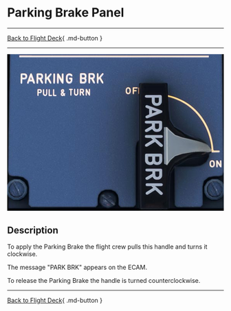 # Parking Brake Panel

---

[Back to Flight Deck](../index.md){ .md-button }

---

![Parking Brake Panel](../../../assets/a32nx-briefing/pedestal/Parking-Brake-Panel.jpg "Parking Brake Panel")

## Description

To apply the Parking Brake the flight crew pulls this handle and turns it clockwise.

The message "PARK BRK" appears on the ECAM.

To release the Parking Brake the handle is turned counterclockwise.

---

[Back to Flight Deck](../index.md){ .md-button }
